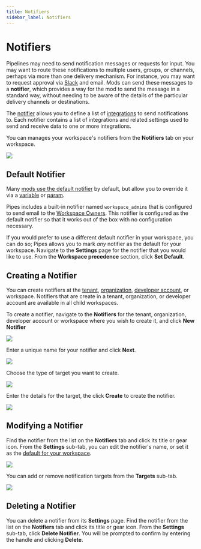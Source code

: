 ```yaml
---
title: Notifiers
sidebar_label: Notifiers
---
```


# Notifiers


Pipelines may need to send notification messages or requests for input.  You may want to route these notifications to multiple users, groups, or channels, perhaps via more than one delivery mechanism. For instance, you may want to request approval via [Slack](/pipes/docs/integrations/slack) and email.  Mods can send these messages to a **notifier**, which provides a way for the mod to send the message in a standard way, without needing to be aware of the details of the particular delivery channels or destinations.

The [notifier](https://flowpipe.io/docs/reference/config-files/notifier) allows you to define a list of [integrations](/pipes/docs/integrations/) to send notifications to.  Each notifier contains a list of integrations and related settings used to send and receive data to one or more integrations.

You can manages your workspace's notifiers from the **Notifiers** tab on your workspace.

![](/images/docs/pipes/notifiers_list.png)


## Default Notifier

Many [mods use the default notifier](https://flowpipe.io/docs/reference/config-files/notifier#using-notifiers-in-mods) by default, but allow you to override it via a [variable](https://flowpipe.io/docs/flowpipe-hcl/variable) or [param](https://flowpipe.io/docs/flowpipe-hcl/pipeline#parameters). 

Pipes includes a built-in notifier named `workspace_admins` that is configured to send email to the [Workspace Owners](/pipes/docs/workspaces/people).  This notifier is configured as the default notifier so that
it works out of the box with no configuration necessary.

If you would prefer to use a different default notifier in your workspace, you can do so;
Pipes allows you to mark *any* notifier as the default for your workspace.  Navigate to the **Settings** page for the notifier that you would like to use.  From the **Workspace precedence** section, click  **Set Default**.




## Creating a Notifier

You can create notifiers at the [tenant](/pipes/docs/accounts/tenant/notifiers), [organization](/pipes/docs/accounts/org/notifiers), [developer account](/pipes/docs/accounts/developer/notifiers), or workspace. Notifiers that are create in a tenant, organization, or developer account are available in all child workspaces.

To create a notifier, navigate to the **Notifiers** for the tenant, organization, developer account or workspace where you wish to create it, and click **New Notifier**

![](/images/docs/pipes/notifiers_list.png)

Enter a unique name for your notifier and click **Next**.

![](/images/docs/pipes/create_notifier_handle.png)

Choose the type of target you want to create.

![](/images/docs/pipes/create_notifier_add_target.png)

Enter the details for the target, the click **Create** to create the notifier.

![](/images/docs/pipes/create_notifier_add_target_slack.png)


## Modifying a Notifier

Find the notifier from the list on the **Notifiers** tab and click its title or gear icon.  From the **Settings** sub-tab, you can edit the notifier's name, or set it as the [default for your workspace](#default-notifier).

![](/images/docs/pipes/notifier_settings.png)

You can add or remove notification targets from the **Targets** sub-tab.

![](/images/docs/pipes/notifier_targets.png)


## Deleting a Notifier
 
You can delete a notifier from its **Settings** page. Find the notifier from the list on the **Notifiers** tab and click its title or gear icon.  From the **Settings** sub-tab, click **Delete Notifier**.  You will be prompted to confirm by entering the handle and clicking **Delete**.